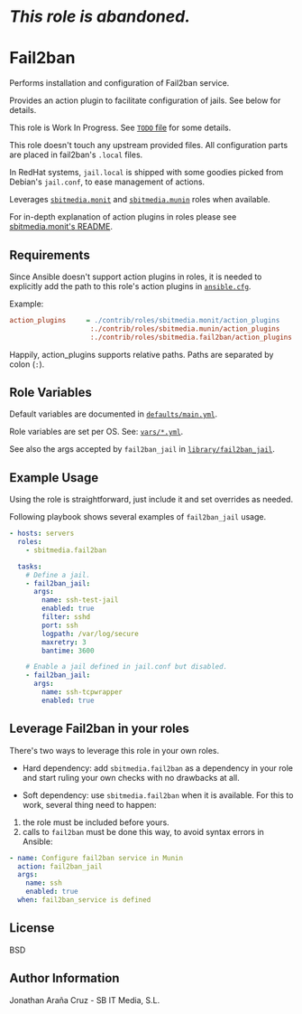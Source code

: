 # *This role is abandoned.*

Fail2ban
========

Performs installation and configuration of Fail2ban service.

Provides an action plugin to facilitate configuration of jails. See below for
details.

This role is Work In Progress. See [`TODO` file](TODO.md) for some details.

This role doesn't touch any upstream provided files. All configuration parts
are placed in fail2ban's `.local` files.

In RedHat systems, `jail.local` is shipped with some goodies picked from
Debian's `jail.conf`, to ease management of actions.

Leverages [`sbitmedia.monit`](https://github.com/sbitmedia/ansible-monit) and
[`sbitmedia.munin`](https://github.com/sbitmedia/ansible-munin) roles when
available.

For in-depth explanation of action plugins in roles please see
[sbitmedia.monit's README](https://github.com/sbitmedia/ansible-monit/blob/master/README.md).


Requirements
------------

Since Ansible doesn't support action plugins in roles, it is needed to
explicitly add the path to this role's action plugins in [`ansible.cfg`](https://github.com/ansible/ansible/blob/devel/examples/ansible.cfg).

Example:

```ini
action_plugins     = ./contrib/roles/sbitmedia.monit/action_plugins
                    :./contrib/roles/sbitmedia.munin/action_plugins
                    :./contrib/roles/sbitmedia.fail2ban/action_plugins
```

Happily, action_plugins supports relative paths. Paths are separated by colon
(`:`).


Role Variables
--------------

Default variables are documented in [`defaults/main.yml`](defaults/main.yml).

Role variables are set per OS. See: [`vars/*.yml`](vars/).

See also the args accepted by `fail2ban_jail` in [`library/fail2ban_jail`](library/fail2ban_jail).


Example Usage
-------------

Using the role is straightforward, just include it and set overrides as needed.

Following playbook shows several examples of `fail2ban_jail` usage.

```yaml
- hosts: servers
  roles:
    - sbitmedia.fail2ban

  tasks:
    # Define a jail.
    - fail2ban_jail:
      args:
        name: ssh-test-jail
        enabled: true
        filter: sshd
        port: ssh
        logpath: /var/log/secure
        maxretry: 3
        bantime: 3600

    # Enable a jail defined in jail.conf but disabled.
    - fail2ban_jail:
      args:
        name: ssh-tcpwrapper
        enabled: true
```

Leverage Fail2ban in your roles
-------------------------------

There's two ways to leverage this role in your own roles.

 * Hard dependency: add `sbitmedia.fail2ban` as a dependency in your role and
start ruling your own checks with no drawbacks at all.

 * Soft dependency: use `sbitmedia.fail2ban` when it is available. For this to
work, several thing need to happen:
1. the role must be included before yours.
1. calls to `fail2ban` must be done this way, to avoid syntax errors in
Ansible:

```yaml
- name: Configure fail2ban service in Munin
  action: fail2ban_jail
  args:
    name: ssh
    enabled: true
  when: fail2ban_service is defined
```

License
-------

BSD

Author Information
------------------

Jonathan Araña Cruz - SB IT Media, S.L.

